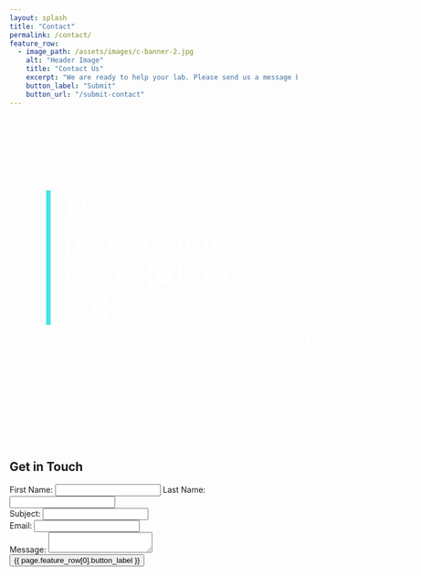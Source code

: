 ```yaml
---
layout: splash
title: "Contact"
permalink: /contact/
feature_row:
  - image_path: /assets/images/c-banner-2.jpg
    alt: "Header Image"
    title: "Contact Us"
    excerpt: "We are ready to help your lab. Please send us a message below describing your needs and we would be happy to schedule a video call consultation."
    button_label: "Submit"
    button_url: "/submit-contact"
---
```



<style>
  .color-line {
    height: 100%; /* Adjust the height as needed */
    position: absolute;
    left: 50%;
    top: 0;
    transform: translateX(-50%);
    width: 4px;
    background-color: #47e4e2;
  }

  .contact-info p {
    color: #ffffff; /* Set the font color to white */
  }
</style>

<div style="position: relative;">
  <div class="feature-row" style="background-image: url('{{ page.feature_row[0].image_path }}'); background-size: cover; background-position: center; display: flex;">
    <div class="header-content" style="width: 65%; color: #ffffff; padding: 4rem; position: relative;">
      <h1 style="font-size: 3rem; margin-left: 2rem;">
        <span style="position: relative;">
          <span class="color-line" style="position: absolute; left: -2rem; top: 50%; transform: translateY(-50%); width: 8px; height: 100%; background-color: #47e4e2;"></span>
          {{ page.feature_row[0].title }}
        </span>
      </h1>
      <p style="font-size: 1.5rem;">{{ page.feature_row[0].excerpt }}</p>
    </div>
    <div class="contact-info" style="width: 35%; display: flex; flex-direction: column; color: #ffffff; justify-content: flex-end; padding: 4rem; margin-left: auto;">
      <h2 style="font-size: 2rem; color: #ffffff; margin-bottom: 1rem;">Contact Info</h2>
      <div style="display: flex; align-items: center; margin-bottom: 1rem;">
        <svg xmlns="http://www.w3.org/2000/svg" color="#ffffff" width="30" height="30" viewBox="0 0 448 512">
          <path fill="#ffffff" d="M400 32H48C21.49 32 0 53.49 0 80v352c0 26.51 21.49 48 48 48h352c26.51 0 48-21.49 48-48V80c0-26.51-21.49-48-48-48zM178.117 262.104C87.429 196.287 88.353 196.121 64 177.167V152c0-13.255 10.745-24 24-24h272c13.255 0 24 10.745 24 24v25.167c-24.371 18.969-23.434 19.124-114.117 84.938-10.5 7.655-31.392 26.12-45.883 25.894-14.503.218-35.367-18.227-45.883-25.895zM384 217.775V360c0 13.255-10.745 24-24 24H88c-13.255 0-24-10.745-24-24V217.775c13.958 10.794 33.329 25.236 95.303 70.214 14.162 10.341 37.975 32.145 64.694 32.01 26.887.134 51.037-22.041 64.72-32.025 61.958-44.965 81.325-59.406 95.283-70.199z"/>
        </svg>
        <p style="margin: 0 0 0 0.5rem;">Catalyst Neuro <br>844 Rose Drive, <br> Benicia, CA 94510</p>
      </div>
      <div style="display: flex; align-items: center;">
        <svg xmlns="http://www.w3.org/2000/svg" width="30" height="30" viewBox="0 0 384 512">
          <path fill="#ffffff" d="M172.268 501.67C26.97 291.031 0 269.413 0 192 0 85.961 85.961 0 192 0s192 85.961 192 192c0 77.413-26.97 99.031-172.268 309.67-9.535 13.774-29.93 13.773-39.464 0zM192 272c44.183 0 80-35.817 80-80s-35.817-80-80-80-80 35.817-80 80 35.817 80 80 80z"/>
        </svg>
        <p style="margin: 0 0 0 0.5rem;">inquiry@catalystneuro.com</p>
      </div>
    </div>
  </div>
</div>

## Get in Touch

<form action="{{ page.feature_row[0].button_url }}" method="POST">
  <div>
    <label for="first_name">First Name:</label>
    <input type="text" id="first_name" name="first_name" required>
    <label for="last_name">Last Name:</label>
    <input type="text" id="last_name" name="last_name" required>
  </div>
  <div>
    <label for="subject">Subject:</label>
    <input type="text" id="subject" name="subject" required>
  </div>
  <div>
    <label for="email">Email:</label>
    <input type="email" id="email" name="email" required>
  </div>
  <div>
    <label for="message">Message:</label>
    <textarea id="message" name="message" required></textarea>
  </div>
  <div>
    <input type="submit" value="{{ page.feature_row[0].button_label }}">
  </div>
</form>